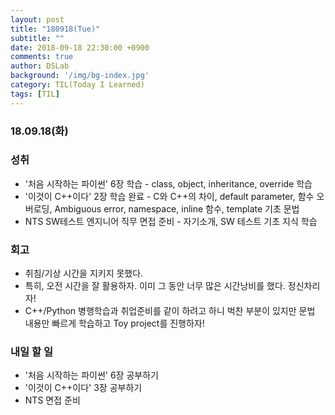 ```yaml
---
layout: post
title: "180918(Tue)"
subtitle: ""
date: 2018-09-18 22:30:00 +0900
comments: true
author: DSLab
background: '/img/bg-index.jpg'
category: TIL(Today I Learned)
tags: [TIL]
---
```


### 18.09.18(화)
### 성취
  - '처음 시작하는 파이썬' 6장 학습 - class, object, inheritance, override 학습
  - '이것이 C++이다' 2장 학습 완료 - C와 C++의 차이, default parameter, 함수 오버로딩, Ambiguous error, namespace, inline 함수, template 기초 문법
  - NTS SW테스트 엔지니어 직무 면접 준비 - 자기소개, SW 테스트 기초 지식 학습

### 회고
  - 취침/기상 시간을 지키지 못했다.
  - 특히, 오전 시간을 잘 활용하자. 이미 그 동안 너무 많은 시간낭비를 했다. 정신차리자!
  - C++/Python 병행학습과 취업준비를 같이 하려고 하니 벅찬 부분이 있지만 문법 내용만 빠르게 학습하고 Toy project를 진행하자!

### 내일 할 일
  - '처음 시작하는 파이썬' 6장 공부하기
  - '이것이 C++이다' 3장 공부하기
  - NTS 면접 준비
